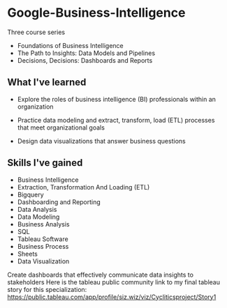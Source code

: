 # Google-Business-Intelligence

Three course series 
- Foundations of Business Intelligence
- The Path to Insights: Data Models and Pipelines
- Decisions, Decisions: Dashboards and Reports



## What I've learned
- Explore the roles of business intelligence (BI) professionals within an organization

- Practice data modeling and extract, transform, load (ETL) processes that meet organizational goals 

- Design data visualizations that answer business questions

## Skills I've gained
- Business Intelligence
- Extraction, Transformation And Loading (ETL)
- Bigquery
- Dashboarding and Reporting
- Data Analysis
- Data Modeling
- Business Analysis
- SQL
- Tableau Software
- Business Process
- Sheets
- Data Visualization


Create dashboards that effectively communicate data insights to stakeholders
Here is the tableau public community link to my final tableau story for this specialization: https://public.tableau.com/app/profile/siz.wiz/viz/Cycliticsproject/Story1
